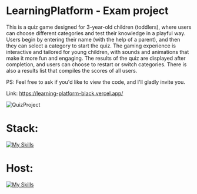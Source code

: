 # LearningPlatform - Exam project

This is a quiz game designed for 3-year-old children (toddlers), where users can choose different categories and test their knowledge in a playful way. Users begin by entering their name (with the help of a parent), and then they can select a category to start the quiz. The gaming experience is interactive and tailored for young children, with sounds and animations that make it more fun and engaging. The results of the quiz are displayed after completion, and users can choose to restart or switch categories. There is also a results list that compiles the scores of all users.

PS: Feel free to ask if you'd like to view the code, and I'll gladly invite you.

Link: https://learning-platform-black.vercel.app/

![QuizProject](https://github.com/user-attachments/assets/c392337b-19c7-4391-972d-59b5a1d8e2bd)

# Stack:
[![My Skills](https://skillicons.dev/icons?i=nextjs,ts,sass)](https://skillicons.dev)

# Host:
[![My Skills](https://skillicons.dev/icons?i=vercel)](https://skillicons.dev)
